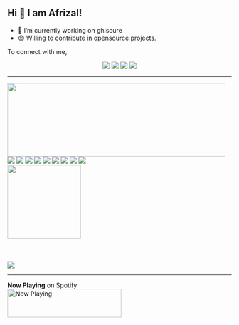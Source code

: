 ## Hi 👋 I am Afrizal!

- 🔭 I’m currently working on ghiscure
- 😊 Willing to contribute in opensource projects.

To connect with me,

<div align = "center">
 
[<img src="https://img.shields.io/badge/twitter-%231DA1F2.svg?&style=for-the-badge&logo=twitter&logoColor=white" />](https://twitter.com/afrizaloky) 
[<img src="https://img.shields.io/badge/medium-%2312100E.svg?&style=for-the-badge&logo=medium&logoColor=white" />](https://medium.com/@afrizaloky)
[<img src="https://img.shields.io/badge/portfolio-web-%23.svg?&style=for-the-badge&logo=&logoColor=white%22"/>](https://afrizaloky.github.io/)
[<img src="https://img.shields.io/badge/linkedin-%230077B5.svg?&style=for-the-badge&logo=linkedin&logoColor=white"/>](https://www.linkedin.com/in/afrizaloky)
<!-- ![Visits Badge](https://badges.pufler.dev/visits/afrizaloky/afrizaloky?style=for-the-badge ) -->

</div>

---

<div>
  <img align="left" width="490" height="165" src="https://github-readme-stats.vercel.app/api?username=afrizaloky&show_icons=true&hide_border=false&line_height=20&title_color=f69673&icon_color=1b93c9&show_owner=true"/>
  <div>
    <img src="https://img.shields.io/badge/-Github-181717?style=flat-square&logo=GitHub&logoColor=white"/>
    <img src="https://img.shields.io/badge/-Git-F44D27?style=flat-square&logo=Git&logoColor=white"/>
    <img src="https://img.shields.io/badge/-Apache-D22128?style=flat-square&logo=Apache&logoColor=white"/>
    <img src="https://img.shields.io/badge/-Debian-A80030?style=flat-square&logo=Debian&logoColor=white"/>
    <img src="https://img.shields.io/badge/-Google%20Cloud-4285F4?style=flat-square&logo=Google%20Cloud&logoColor=white"/>
    <img src="https://img.shields.io/badge/-python-%2314354C?&style=flat-square&logo=python&logoColor=white"/> 
    <img src="https://img.shields.io/badge/-c++-%2300599C?&style=flat-square&logo=c%2B%2B&ogoColor=white"/> 
    <img src="https://img.shields.io/badge/-AWS-%23FF9900?&style=flat-square&logo=amazon-aws&logoColor=white"/> 
    <img src="https://img.shields.io/badge/-heroku-%23430098?&style=flat-square&logo=heroku&logoColor=white"/> 
  </div>
</div>
<div>
  <img algin="left" height="165" src="https://github-readme-stats.vercel.app/api/top-langs/?username=afrizaloky&hide=css,html&show_icons=true&title_color=f69673&icon_color=1b93c9&show_owner=true"/>
  <br>
  <br>
  <br>
  <br>
  <div>
   <img src="https://komarev.com/ghpvc/?username=afrizaloky">
  </div>
  
</div>

---

**Now Playing** on Spotify
<br>
<a href="https://ghiscure.vercel.app/api/now-playing">
    <img src="https://ghiscure.vercel.app/api/now-playing" width="256" height="64" alt="Now Playing">
</a>

<!--
- 🔭 I’m currently working on ...
- 🌱 I’m currently learning ...
- 👯 I’m looking to collaborate on ...
- 🤔 I’m looking for help with ...
- 💬 Ask me about ...
- 📫 How to reach me: ...
- 😄 Pronouns: ...
- ⚡ Fun fact: ...
-->
